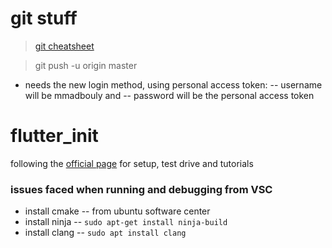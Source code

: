 # git stuff
>[git cheatsheet](https://www.codingforentrepreneurs.com/blog/setup-git-github-repo/)

> git push -u origin master
- needs the new login method, using personal access token:
-- username will be mmadbouly and 
-- password will be the personal access token

# flutter_init
following the [official page](https://docs.flutter.dev/get-started/install) for setup, test drive and tutorials
### issues faced when running and debugging from VSC
- install cmake
-- from ubuntu software center
- install ninja 
-- `sudo apt-get install ninja-build`
- install clang
-- `sudo apt install clang`
